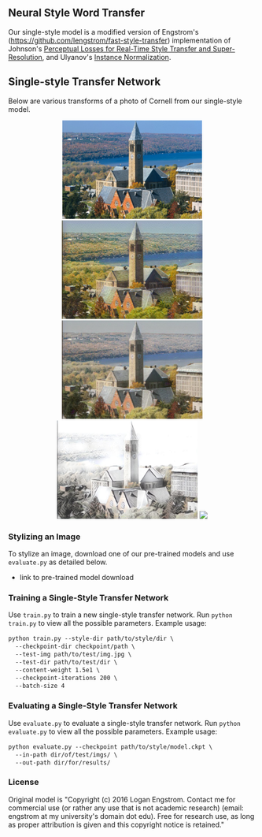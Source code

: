 ## Neural Style Word Transfer 

Our single-style model is a modified version of Engstrom's (https://github.com/lengstrom/fast-style-transfer) implementation of Johnson's [Perceptual Losses for Real-Time Style Transfer and Super-Resolution](http://cs.stanford.edu/people/jcjohns/eccv16/), and Ulyanov's [Instance Normalization](https://arxiv.org/abs/1607.08022). 



## Single-style Transfer Network
Below are various transforms of a photo of Cornell from our single-style model.

<div align='center'>
<img src = 'Examples/Content/cornell.jpg' height="200px">
</div>
     
<div align = 'center'>
<img src = 'Examples/Results/cornell-brightMonet.jpg' height = '200px'>
<img src = 'Examples/Results/cornell-dullMonet.jpg' height = '200px'>

<br>
<img src = 'Examples/Results/cornell-sketch.jpg' height = '200px'>
<img src = 'Examples/Results/cornell.jpg' height = '200px'>

</div>

### Stylizing an Image
To stylize an image, download one of our pre-trained models and use `evaluate.py` as detailed below.
* link to pre-trained model download


### Training a Single-Style Transfer Network
Use `train.py` to train a new single-style transfer network. Run `python train.py` to view all the possible parameters. 
Example usage:

    python train.py --style-dir path/to/style/dir \
      --checkpoint-dir checkpoint/path \
      --test-img path/to/test/img.jpg \
      --test-dir path/to/test/dir \
      --content-weight 1.5e1 \
      --checkpoint-iterations 200 \
      --batch-size 4


### Evaluating a Single-Style Transfer Network
Use `evaluate.py` to evaluate a single-style transfer network. Run `python evaluate.py` to view all the possible parameters. 
Example usage:

    python evaluate.py --checkpoint path/to/style/model.ckpt \
      --in-path dir/of/test/imgs/ \
      --out-path dir/for/results/




### License
Original model is "Copyright (c) 2016 Logan Engstrom. Contact me for commercial use (or rather any use that is not academic research) (email: engstrom at my university's domain dot edu). Free for research use, as long as proper attribution is given and this copyright notice is retained."



